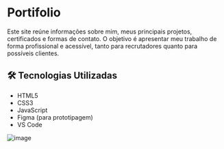 # Portifolio
Este site reúne informações sobre mim, meus principais projetos, certificados e formas de contato. O objetivo é apresentar meu trabalho de forma profissional e acessível, tanto para recrutadores quanto para possíveis clientes.

## 🛠️ Tecnologias Utilizadas

- HTML5
- CSS3
- JavaScript
- Figma (para prototipagem)
- VS Code

![image](https://github.com/user-attachments/assets/76df0e4e-4145-47be-b085-45f38fe07715)

